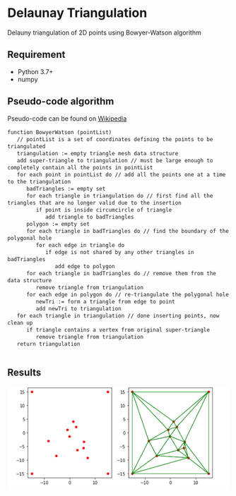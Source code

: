 # Delaunay Triangulation
Delauny triangulation of 2D points using Bowyer-Watson algorithm

## Requirement

- Python 3.7+
- numpy


## Pseudo-code algorithm

Pseudo-code can be found on [Wikipedia](https://en.wikipedia.org/wiki/Bowyer–Watson_algorithm)

```
function BowyerWatson (pointList)
   // pointList is a set of coordinates defining the points to be triangulated
   triangulation := empty triangle mesh data structure
   add super-triangle to triangulation // must be large enough to completely contain all the points in pointList
   for each point in pointList do // add all the points one at a time to the triangulation
      badTriangles := empty set
      for each triangle in triangulation do // first find all the triangles that are no longer valid due to the insertion
         if point is inside circumcircle of triangle
            add triangle to badTriangles
      polygon := empty set
      for each triangle in badTriangles do // find the boundary of the polygonal hole
         for each edge in triangle do
            if edge is not shared by any other triangles in badTriangles
               add edge to polygon
      for each triangle in badTriangles do // remove them from the data structure
         remove triangle from triangulation
      for each edge in polygon do // re-triangulate the polygonal hole
         newTri := form a triangle from edge to point
         add newTri to triangulation
   for each triangle in triangulation // done inserting points, now clean up
      if triangle contains a vertex from original super-triangle
         remove triangle from triangulation
   return triangulation
  
```

## Results

![alt text](https://github.com/youssef3173/Delaunay_Triangulation/blob/main/Triangulation.PNG "Sample image (if you see this, then the image can't load or hasn't loaded yet)")






